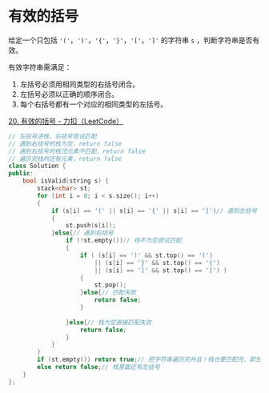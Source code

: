 # 有效的括号

给定一个只包括 `'('`，`')'`，`'{'`，`'}'`，`'['`，`']'` 的字符串 `s` ，判断字符串是否有效。

有效字符串需满足：

1. 左括号必须用相同类型的右括号闭合。
2. 左括号必须以正确的顺序闭合。
3. 每个右括号都有一个对应的相同类型的左括号。

[20. 有效的括号 - 力扣（LeetCode）](https://leetcode.cn/problems/valid-parentheses/description/)

```c++
// 左括号进栈，右括号尝试匹配
// 遇到右括号时栈为空，return false
// 遇到右括号时栈顶元素不匹配，return false
// 遍历完栈内还有元素，return false
class Solution {
public:
    bool isValid(string s) {
        stack<char> st;
        for (int i = 0; i < s.size(); i++)
        {
            if (s[i] == '(' || s[i] == '{' || s[i] == '[')// 遇到左括号
            {
                st.push(s[i]);
            }else{// 遇到右括号
                if (!st.empty())// 栈不为空尝试匹配
                {
                    if ( (s[i] == ')' && st.top() == '(')
                        || (s[i] == '}' && st.top() == '{')
                        || (s[i] == ']' && st.top() == '[') )
                    {
                        st.pop();
                    }else{// 匹配失败
                        return false;
                    }
                    
                }else{// 栈为空直接匹配失败
                    return false;
                } 
            }
        }
        if (st.empty()) return true;// 把字符串遍历完并且！栈也要匹配完，即左右括号全部匹配才返回true
        else return false;// 栈里面还有左括号
    }
};
```

